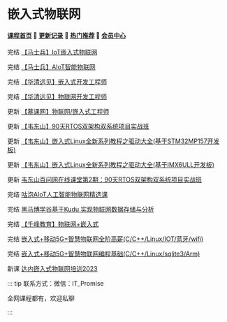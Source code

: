 # 嵌入式物联网

#### [**课程首页**](../../README.md) 💖 [**更新记录**](./gxjl-2023.md) 💖 [**热门推荐**](./rmtj.md) 💖 [**会员中心**](./vip.md)

完结 [【马士兵】IoT嵌入式物联网](https://www.mashibing.com/subject/13)

完结 [【马士兵】AIoT智能物联网](https://www.mashibing.com/subject/16)

完结 [【华清远见】嵌入式开发工程师](http://www.makeru.com.cn/roadmap/emb)

完结 [【华清远见】物联网开发工程师](http://www.makeru.com.cn/roadmap/iot)

更新 [【慕课网】物联网/嵌入式工程师](https://class.imooc.com/sale/embedded)

更新 [【韦东山】90天RTOS双架构双系统项目实战班](https://m.tb.cn/h.UoNV28F?tk=pYwidS2IHBU)

更新 [【韦东山】嵌入式Linux全新系列教程之驱动大全(基于STM32MP157开发板)](https://m.tb.cn/h.UoN5xxq?tk=SAObdS2uyex)

更新 [【韦东山】嵌入式Linux全新系列教程之驱动大全(基于IMX6ULL开发板)](https://m.tb.cn/h.UoN5xxq?tk=SAObdS2uyex)

更新 [韦东山百问网在线课堂第2期：90天RTOS双架构双系统项目实战班](https://m.tb.cn/h.UrbqOpM?tk=AAARd9E5cwbCZ3457)

完结 [咕泡AIoT人工智能物联网精选课](https://ke.gupaoedu.cn/course/vip/1887)

完结 [黑马博学谷基于Kudu 实现物联网数据存储与分析](https://www.boxuegu.com/course/detail-3128.html)

完结 [【千峰教育】物联网+嵌入式](http://wap.mobiletrain.org/wlw.html)

完结 [嵌入式+移动5G+智慧物联网全阶高薪(C/C++/Linux/IOT/蓝牙/wifi)](https://ke.qq.com/course/5859413#term_id=106073926)

完结 [嵌入式+移动5G+智慧物联网编程基础(C/C++/Linux/sqlite3/Arm)](https://ke.qq.com/course/5859412#term_id=106073925)

新课 [达内嵌入式物联网培训2023](https://www.tedu.cn/arm/)

::: tip
联系方式：微信：IT_Promise

全网课程都有，欢迎私聊

 

:::